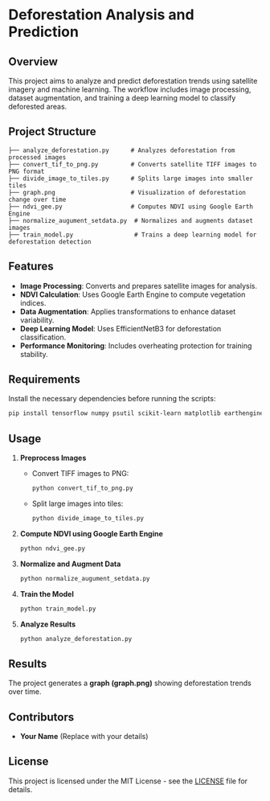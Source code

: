 
# Deforestation Analysis and Prediction

## Overview
This project aims to analyze and predict deforestation trends using satellite imagery and machine learning. The workflow includes image processing, dataset augmentation, and training a deep learning model to classify deforested areas.

## Project Structure
```
├── analyze_deforestation.py      # Analyzes deforestation from processed images
├── convert_tif_to_png.py         # Converts satellite TIFF images to PNG format
├── divide_image_to_tiles.py      # Splits large images into smaller tiles
├── graph.png                     # Visualization of deforestation change over time
├── ndvi_gee.py                   # Computes NDVI using Google Earth Engine
├── normalize_augument_setdata.py  # Normalizes and augments dataset images
├── train_model.py                 # Trains a deep learning model for deforestation detection
```

## Features
- **Image Processing**: Converts and prepares satellite images for analysis.
- **NDVI Calculation**: Uses Google Earth Engine to compute vegetation indices.
- **Data Augmentation**: Applies transformations to enhance dataset variability.
- **Deep Learning Model**: Uses EfficientNetB3 for deforestation classification.
- **Performance Monitoring**: Includes overheating protection for training stability.

## Requirements
Install the necessary dependencies before running the scripts:
```bash
pip install tensorflow numpy psutil scikit-learn matplotlib earthengine-api
```

## Usage
1. **Preprocess Images**
   - Convert TIFF images to PNG:
     ```bash
     python convert_tif_to_png.py
     ```
   - Split large images into tiles:
     ```bash
     python divide_image_to_tiles.py
     ```
   
2. **Compute NDVI using Google Earth Engine**
   ```bash
   python ndvi_gee.py
   ```

3. **Normalize and Augment Data**
   ```bash
   python normalize_augument_setdata.py
   ```

4. **Train the Model**
   ```bash
   python train_model.py
   ```

5. **Analyze Results**
   ```bash
   python analyze_deforestation.py
   ```

## Results
The project generates a **graph (graph.png)** showing deforestation trends over time.

## Contributors
- **Your Name** (Replace with your details)

## License
This project is licensed under the MIT License - see the [LICENSE](LICENSE) file for details.
